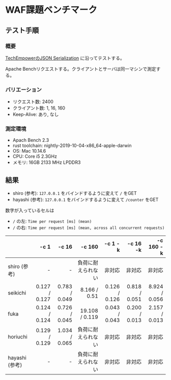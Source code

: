 # WAF課題ベンチマーク

## テスト手順

### 概要

[TechEmpowerのJSON Serialization](https://github.com/TechEmpower/FrameworkBenchmarks/wiki/Project-Information-Framework-Tests-Overview#json-serialization) に沿ってテストする。

Apache Benchリクエストする。クライアントとサーバは同一マシンで測定する。 

### バリエーション

* リクエスト数: 2400
* クライアント数: 1, 16, 160
* Keep-Alive: あり, なし

### 測定環境

* Apach Bench 2.3
* rust toolchain: nightly-2019-10-04-x86_64-apple-darwin
* OS: Mac 10.14.6
* CPU: Core i5 2.3GHz
* メモリ: 16GB 2133 MHz LPDDR3

## 結果

* shiro (参考): `127.0.0.1` をバインドするように変えて `/` をGET
* hayashi (参考): `127.0.0.1` をバインドするように変えて `/counter` をGET

数字が入っているセルは
* `/` の左: `Time per request [ms] (mean)`
* `/` の右: `Time per request [ms] (mean, across all concurrent requests)`

|       | -c 1 | -c 16 | -c 160 | -c 1 -k | -c 16 -k | -c 160 -k |
|:------|---:|------:|-------:|--------:|---------:|----------:|
| shiro (参考) | - | - | 負荷に耐えられない | 非対応 | 非対応 | 非対応 |
| seikichi | 0.127 / 0.127 | 0.783 / 0.049 | 8.166 / 0.51 | 0.126 / 0.126 | 0.818 / 0.051 | 8.924 / 0.056 |
| fuka | 0.124 / 0.124 | 0.726 / 0.045 | 19.108 / 0.119 | 0.043 / 0.043 | 0.200 / 0.013 | 2.157 / 0.013 |
| horiuchi | 0.129 / 0.129 | 1.034 / 0.065 | 負荷に耐えられない | 非対応 | 非対応 | 非対応 |
| hayashi (参考) | - | - | 負荷に耐えられない | 非対応 | 非対応 | 非対応 |
